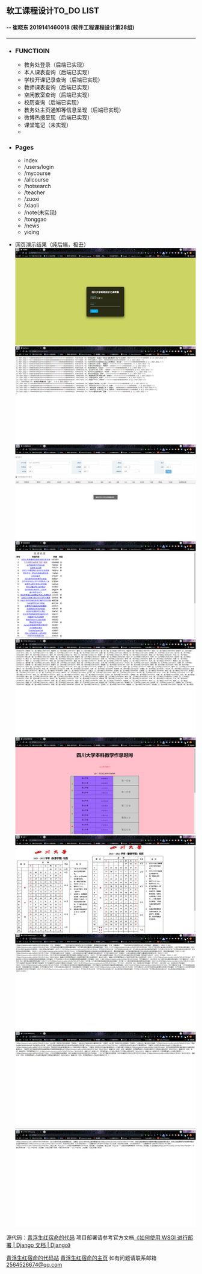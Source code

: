 ## 软工课程设计TO_DO  LIST

#### 																			--  崔晓东 2019141460018 (软件工程课程设计第28组)

<hr/>

- ### FUNCTIOIN

  - 教务处登录（后端已实现）
  - 本人课表查询（后端已实现）
  - 学校开课记录查询（后端已实现）
  - 教师课表查询（后端已实现）
  - 空闲教室查询（后端已实现）
  - 校历查询（后端已实现）
  - 教务处主页通知等信息呈现（后端已实现）
  - 微博热搜呈现（后端已实现）
  - 课堂笔记（未实现）
  - 

- ### Pages

  - index
  - /users/login
  - /mycourse
  - /allcourse
  - /hotsearch
  - /teacher
  - /zuoxi
  - /xiaoli
  - /note(未实现)
  - /tonggao
  - /news
  - yiqing

- 网页演示结果（纯后端，极丑）
  ![LOGIN](https://github.com/qingfusheng/StudentCourse/blob/master/content/login.png)
  ![MYCOURSE](https://github.com/qingfusheng/StudentCourse/blob/master/content/mycourse.png)
  ![ALLCOURSE](https://github.com/qingfusheng/StudentCourse/blob/master/content/allcourse.png)
  ![HOTSEARCH](https://github.com/qingfusheng/StudentCourse/blob/master/content/hotsearch.png)
  ![TEACHER](https://github.com/qingfusheng/StudentCourse/blob/master/content/teacher.png)
  ![ZUOXI](https://github.com/qingfusheng/StudentCourse/blob/master/content/zuoxi.png)
  ![XIOALI](https://github.com/qingfusheng/StudentCourse/blob/master/content/xiaoli.png)
  ![TONGGAO](https://github.com/qingfusheng/StudentCourse/blob/master/content/tonggao.png)
  ![NEWS](https://github.com/qingfusheng/StudentCourse/blob/master/content/news.png)
  ![YIQING](https://github.com/qingfusheng/StudentCourse/blob/master/content/yiqing.png)

源代码：[青浮生红宿命的代码](https://www.github.com/qingfusheng/studentCourse)
项目部署请参考官方文档[《如何使用 WSGI 进行部署 | Django 文档 | Django》](https://docs.djangoproject.com/zh-hans/2.2/howto/deployment/wsgi/)

[青浮生红宿命的代码站]("https://github.com/qingfusheng")
[青浮生红宿命的主页]("http://qingfusheng.top")
如有问题请联系邮箱 2564526674@qq.com
